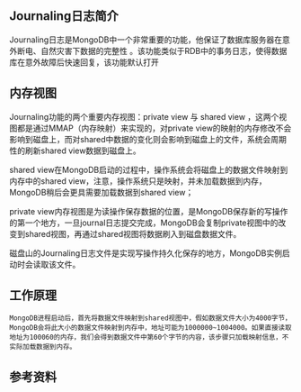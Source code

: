## Journaling日志简介

Journaling日志是MongoDB中一个非常重要的功能，他保证了数据库服务器在意外断电、自然灾害下数据的完整性 。该功能类似于RDB中的事务日志，使得数据库在意外故障后快速回复，该功能默认打开

## 内存视图

Journaling功能的两个重要内存视图：private view 与 shared view ，这两个视图都是通过MMAP（内存映射）来实现的，对private view的映射的内存修改不会影响到磁盘上，而对shared中数据的变化则会影响到磁盘上的文件，系统会周期性的刷新shared view数据到磁盘上。

shared view在MongoDB启动的过程中，操作系统会将磁盘上的数据文件映射到内存中的shared view，注意，操作系统只是映射，并未加载数据到内存，MongoDB稍后会更具需要加载数据到shared view；

private view内存视图是为读操作保存数据的位置，是MongoDB保存新的写操作的第一个地方，一旦journal日志提交完成，MongoDB会复制private视图中的改变到shared视图，再通过shared视图将数据刷入到磁盘数据文件。

磁盘山的Journaling日志文件是实现写操作持久化保存的地方，MongoDB实例启动时会读取该文件。

## 工作原理

    MongoDB进程启动后，首先将数据文件映射到shared视图中，假如数据文件大小为4000字节，MongoDB会将此大小的数据文件映射到内存中，地址可能为1000000~1004000。如果直接读取地址为100060的内存，我们会得到数据文件中第60个字节的内容，该步骤只加载映射信息，不实际加载数据到内存。
    

## 参考资料



